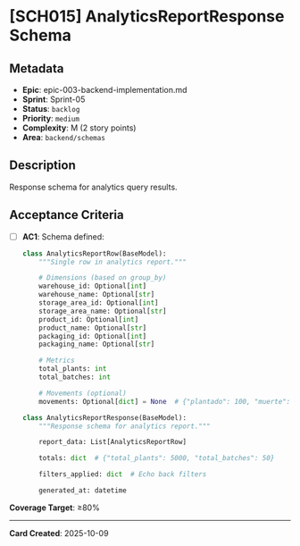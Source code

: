 # [SCH015] AnalyticsReportResponse Schema

## Metadata
- **Epic**: epic-003-backend-implementation.md
- **Sprint**: Sprint-05
- **Status**: `backlog`
- **Priority**: `medium`
- **Complexity**: M (2 story points)
- **Area**: `backend/schemas`

## Description

Response schema for analytics query results.

## Acceptance Criteria

- [ ] **AC1**: Schema defined:
  ```python
  class AnalyticsReportRow(BaseModel):
      """Single row in analytics report."""

      # Dimensions (based on group_by)
      warehouse_id: Optional[int]
      warehouse_name: Optional[str]
      storage_area_id: Optional[int]
      storage_area_name: Optional[str]
      product_id: Optional[int]
      product_name: Optional[str]
      packaging_id: Optional[int]
      packaging_name: Optional[str]

      # Metrics
      total_plants: int
      total_batches: int

      # Movements (optional)
      movements: Optional[dict] = None  # {"plantado": 100, "muerte": -50}

  class AnalyticsReportResponse(BaseModel):
      """Response schema for analytics report."""

      report_data: List[AnalyticsReportRow]

      totals: dict  # {"total_plants": 5000, "total_batches": 50}

      filters_applied: dict  # Echo back filters

      generated_at: datetime
  ```

**Coverage Target**: ≥80%

---

**Card Created**: 2025-10-09

